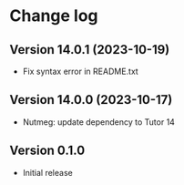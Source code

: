 # Change log

## Version 14.0.1 (2023-10-19)
- Fix syntax error in README.txt

## Version 14.0.0 (2023-10-17)
- Nutmeg: update dependency to Tutor 14

## Version 0.1.0
- Initial release
